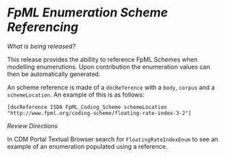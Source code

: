 # *FpML Enumeration Scheme Referencing*

_What is being released?_

This release provides the abillity to reference FpML Schemes when modelling enumerutions. Upon contribution the enumeration values can then be automatically generated.

An scheme reference is made of a `docReference` with a `body`, `corpus` and a `schemeLocation`. An example of this is as follows:
```
[docReference ISDA FpML_Coding_Scheme schemeLocation "http://www.fpml.org/coding-scheme/floating-rate-index-3-2"]
```


_Review Directions_

In CDM Portal Textual Browser search for `FloatingRateIndexEnum` to see an example of an enumeration populated using a reference.
